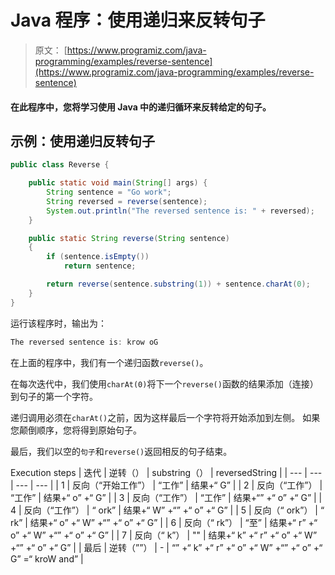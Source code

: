 # Java 程序：使用递归来反转句子

> 原文： [https://www.programiz.com/java-programming/examples/reverse-sentence](https://www.programiz.com/java-programming/examples/reverse-sentence)

#### 在此程序中，您将学习使用 Java 中的递归循环来反转给定的句子。

## 示例：使用递归反转句子

```java
public class Reverse {

    public static void main(String[] args) {
        String sentence = "Go work";
        String reversed = reverse(sentence);
        System.out.println("The reversed sentence is: " + reversed);
    }

    public static String reverse(String sentence)
    {
        if (sentence.isEmpty())
            return sentence;

        return reverse(sentence.substring(1)) + sentence.charAt(0);
    }
}
```

运行该程序时，输出为：

```java
The reversed sentence is: krow oG
```

在上面的程序中，我们有一个递归函数`reverse()`。

在每次迭代中，我们使用`charAt(0)`将下一个`reverse()`函数的结果添加（连接）到句子的第一个字符。

递归调用必须在`charAt()`之前，因为这样最后一个字符将开始添加到左侧。 如果您颠倒顺序，您将得到原始句子。

最后，我们以空的`句子`和`reverse()`返回相反的句子结束。

<caption>Execution steps</caption>
| 迭代 | 逆转（） | substring（） | reversedString |
| --- | --- | --- | --- |
| 1 | 反向（“开始工作”） | “工作” | 结果+“ G” |
| 2 | 反向（“工作”） | “工作” | 结果+“ o” +“ G” |
| 3 | 反向（“工作”） | “工作” | 结果+“” +“ o” +“ G” |
| 4 | 反向（“工作”） | “ ork” | 结果+“ W” +“” +“ o” +“ G” |
| 5 | 反向（“ ork”） | “ rk” | 结果+“ o” +“ W” +“” +“ o” +“ G” |
| 6 | 反向（“ rk”） | “至” | 结果+“ r” +“ o” +“ W” +“” +“ o” +“ G” |
| 7 | 反向（“ k”） | "" | 结果+“ k” +“ r” +“ o” +“ W” +“” +“ o” +“ G” |
| 最后 | 逆转（””） | - | “” +“ k” +“ r” +“ o” +“ W” +“” +“ o” +“ G” =“ kroW and” |